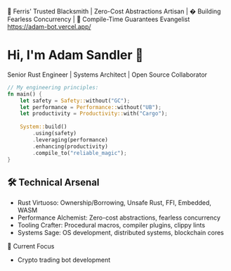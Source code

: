 🦀 Ferris' Trusted Blacksmith | Zero-Cost Abstractions Artisan | � Building Fearless Concurrency | 🧪 Compile-Time Guarantees Evangelist
https://adam-bot.vercel.app/
# Hi, I'm Adam Sandler 🦀

Senior Rust Engineer | Systems Architect | Open Source Collaborator

```rust
// My engineering principles:
fn main() {
    let safety = Safety::without("GC");
    let performance = Performance::without("UB");
    let productivity = Productivity::with("Cargo");
    
    System::build()
        .using(safety)
        .leveraging(performance)
        .enhancing(productivity)
        .compile_to("reliable_magic");
}
```

## 🛠️ Technical Arsenal
- Rust Virtuoso: Ownership/Borrowing, Unsafe Rust, FFI, Embedded, WASM
- Performance Alchemist: Zero-cost abstractions, fearless concurrency
- Tooling Crafter: Procedural macros, compiler plugins, clippy lints
- Systems Sage: OS development, distributed systems, blockchain cores

🔭 Current Focus
- Crypto trading bot development
